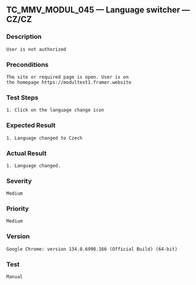 ## TC_MMV_MODUL_045 — Language switcher — CZ/CZ

### Description
    User is not authorized

### Preconditions
    The site or required page is open. User is on 
    the homepage https://modultest1.framer.website

### Test Steps
    1. Click on the language change icon

### Expected Result
    1. Language changed to Czech

### Actual Result
    1. Language changed.

### Severity
    Medium

### Priority
    Medium

### Version
    Google Chrome: version 134.0.6998.166 (Official Build) (64-bit)

### Test
    Manual
